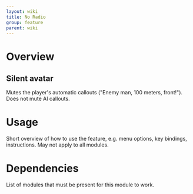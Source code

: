 ```yaml
---
layout: wiki
title: No Radio
group: feature
parent: wiki
---
```

# Overview
## Silent avatar
Mutes the player's automatic callouts ("Enemy man, 100 meters, front!").
Does not mute AI callouts.

# Usage
Short overview of how to use the feature, e.g. menu options, key bindings, 
instructions. May not apply to all modules.

# Dependencies
List of modules that must be present for this module to work.
